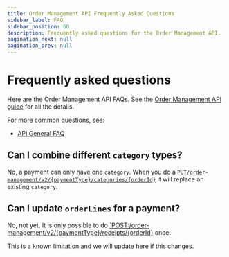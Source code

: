 ```yaml
---
title: Order Management API Frequently Asked Questions
sidebar_label: FAQ
sidebar_position: 60
description: Frequently asked questions for the Order Management API.
pagination_next: null
pagination_prev: null
---
```


# Frequently asked questions

Here are the Order Management API FAQs.
See the
[Order Management API guide](./api-guide/README.md)
for all the details.

For more common questions, see:

* [API General FAQ](https://developer.vippsmobilepay.com/docs/faqs)


## Can I combine different `category` types?

No, a payment can only have one `category`.
When you do a
[`PUT/order-management/v2/{paymentType}/categories/{orderId}`](https://developer.vippsmobilepay.com/api/order-management/#tag/Category/operation/putCategoryV2)
it will replace an existing `category`.

## Can I update `orderLines` for a payment?

No, not yet. It is only possible to do
[`POST:/order-management/v2/{paymentType}/receipts/{orderId}](https://developer.vippsmobilepay.com/api/order-management/#tag/Receipt/operation/postReceiptV2)
once.

This is a known limitation and we will update here if this changes.


